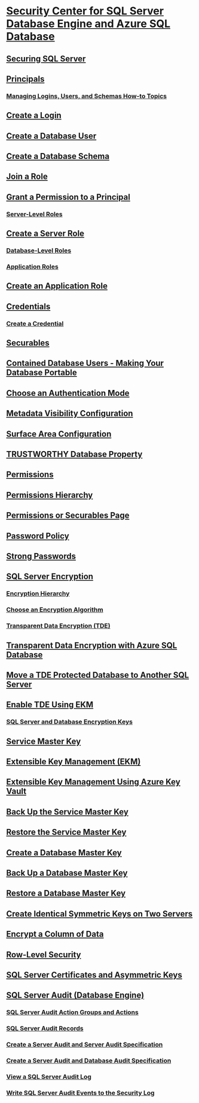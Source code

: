 # [Security Center for SQL Server Database Engine and Azure SQL Database](security-center-for-sql-server-database-engine-and-azure-sql-database.md)
## [Securing SQL Server](securing-sql-server.md)
## [Principals](authentication-access/principals-database-engine.md)
### [Managing Logins, Users, and Schemas How-to Topics](authentication-access/managing-logins-users-and-schemas-how-to-topics.md)
## [Create a Login](authentication-access/create-a-login.md)
## [Create a Database User](authentication-access/create-a-database-user.md)
## [Create a Database Schema](authentication-access/create-a-database-schema.md)
## [Join a Role](authentication-access/join-a-role.md)
## [Grant a Permission to a Principal](authentication-access/grant-a-permission-to-a-principal.md)
### [Server-Level Roles](authentication-access/server-level-roles.md)
## [Create a Server Role](authentication-access/create-a-server-role.md)
### [Database-Level Roles](authentication-access/database-level-roles.md)
### [Application Roles](authentication-access/application-roles.md)
## [Create an Application Role](authentication-access/create-an-application-role.md)
## [Credentials](authentication-access/credentials-database-engine.md)
### [Create a Credential](authentication-access/create-a-credential.md)
## [Securables](securables.md)
## [Contained Database Users - Making Your Database Portable](contained-database-users-making-your-database-portable.md)
## [Choose an Authentication Mode](choose-an-authentication-mode.md)
## [Metadata Visibility Configuration](metadata-visibility-configuration.md)
## [Surface Area Configuration](surface-area-configuration.md)
## [TRUSTWORTHY Database Property](trustworthy-database-property.md)
## [Permissions](permissions-database-engine.md)
## [Permissions Hierarchy](permissions-hierarchy-database-engine.md)
## [Permissions or Securables Page](permissions-or-securables-page.md)
## [Password Policy](password-policy.md)
## [Strong Passwords](strong-passwords.md)
## [SQL Server Encryption](encryption/sql-server-encryption.md)
### [Encryption Hierarchy](encryption/encryption-hierarchy.md)
### [Choose an Encryption Algorithm](encryption/choose-an-encryption-algorithm.md)
### [Transparent Data Encryption (TDE)](encryption/transparent-data-encryption.md)
## [Transparent Data Encryption with Azure SQL Database](../../database-engine/transparent-data-encryption-with-azure-sql-database.md)
## [Move a TDE Protected Database to Another SQL Server](encryption/move-a-tde-protected-database-to-another-sql-server.md)
## [Enable TDE Using EKM](encryption/enable-tde-on-sql-server-using-ekm.md)
### [SQL Server and Database Encryption Keys](encryption/sql-server-and-database-encryption-keys-database-engine.md)
## [Service Master Key](encryption/service-master-key.md)
## [Extensible Key Management (EKM)](encryption/extensible-key-management-ekm.md)
## [Extensible Key Management Using Azure Key Vault](encryption/extensible-key-management-using-azure-key-vault-sql-server.md)
## [Back Up the Service Master Key](encryption/back-up-the-service-master-key.md)
## [Restore the Service Master Key](encryption/restore-the-service-master-key.md)
## [Create a Database Master Key](encryption/create-a-database-master-key.md)
## [Back Up a Database Master Key](encryption/back-up-a-database-master-key.md)
## [Restore a Database Master Key](encryption/restore-a-database-master-key.md)
## [Create Identical Symmetric Keys on Two Servers](encryption/create-identical-symmetric-keys-on-two-servers.md)
## [Encrypt a Column of Data](encryption/encrypt-a-column-of-data.md)
## [Row-Level Security](row-level-security.md)
## [SQL Server Certificates and Asymmetric Keys](sql-server-certificates-and-asymmetric-keys.md)
## [SQL Server Audit (Database Engine)](auditing/sql-server-audit-database-engine.md)
### [SQL Server Audit Action Groups and Actions](auditing/sql-server-audit-action-groups-and-actions.md)
### [SQL Server Audit Records](auditing/sql-server-audit-records.md)
### [Create a Server Audit and Server Audit Specification](auditing/create-a-server-audit-and-server-audit-specification.md)
### [Create a Server Audit and Database Audit Specification](auditing/create-a-server-audit-and-database-audit-specification.md)
### [View a SQL Server Audit Log](auditing/view-a-sql-server-audit-log.md)
### [Write SQL Server Audit Events to the Security Log](auditing/write-sql-server-audit-events-to-the-security-log.md)
